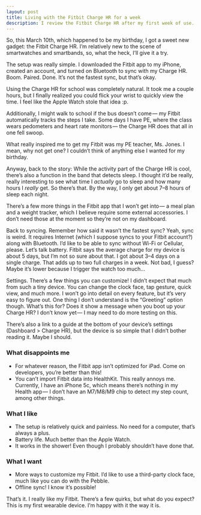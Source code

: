```yaml
---
layout: post
title: Living with the Fitbit Charge HR for a week
description: I review the Fitbit Charge HR after my first week of use.
---
```


So, this March 10th, which happened to be my birthday, I got a sweet new gadget: the Fitbit Charge HR. I’m relatively new to the scene of smartwatches and smartbands, so, what the heck, I’ll give it a try.

The setup was really simple. I downloaded the Fitbit app to my iPhone, created an account, and turned on Bluetooth to sync with my Charge HR. Boom. Paired. Done. It’s not the fastest sync, but that’s okay.

Using the Charge HR for school was completely natural. It took me a couple hours, but I finally realized you could flick your wrist to quickly view the time. I feel like the Apple Watch stole that idea :p.

Additionally, I might walk to school if the bus doesn’t come — my Fitbit automatically tracks the steps I take. Some days I have PE, where the class wears pedometers and heart rate monitors — the Charge HR does that all in one fell swoop.

What really inspired me to get my Fitbit was my PE teacher, Ms. Jones. I mean, why not get one? I couldn’t think of anything else I wanted for my birthday.

Anyway, back to the story: While the activity part of the Charge HR is cool, there’s also a function in the band that detects sleep. I thought it’d be really, really interesting to see what time I *actually* go to sleep and how many hours I *really* get. So there’s that. By the way, I only get about 7–8 hours of sleep each night.

There’s a few more things in the Fitbit app that I won’t get into — a meal plan and a weight tracker, which I believe require some external accessories. I don’t need those at the moment so they’re not on my dashboard.

Back to syncing. Remember how said it wasn’t the fastest sync? Yeah, sync is weird. It requires Internet (which I suppose syncs to your Fitbit account?) along with Bluetooth. I’d like to be able to sync without Wi-Fi or Cellular, please.
Let’s talk battery. Fitbit says the average charge for my device is about 5 days, but I’m not so sure about that. I got about 3–4 days on a single charge. That adds up to two full charges in a week. Not bad, I guess? Maybe it’s lower because I trigger the watch too much...

Settings. There’s a few things you can customize! I didn’t expect that much from such a tiny device. You can change the clock face, tap gesture, quick view, and much more. I won’t go into detail on every feature, but it’s very easy to figure out. One thing I don’t understand is the “Greeting” option though. What’s this for? Does it show a message when you boot up your Charge HR? I don’t know yet — I may need to do more testing on this.

There’s also a link to a guide at the bottom of your device’s settings (Dashboard > Charge HR), but the device is so simple that I didn’t bother reading it. Maybe I should.

### What disappoints me

- For whatever reason, the Fitbit app isn’t optimized for iPad. Come on developers, you’re better than this!
- You can’t import Fitbit data into HealthKit. This really annoys me. Currently, I have an iPhone 5c, which means there’s nothing in my Health app — I don’t have an M7/M8/M9 chip to detect my step count, among other things.

### What I like

- The setup is relatively quick and painless. No need for a computer, that’s always a plus.
- Battery life. Much better than the Apple Watch.
- It works in the shower! Even though I probably shouldn’t have done that.

### What I want

- More ways to customize my Fitbit. I’d like to use a third-party clock face, much like you can do with the Pebble.
- Offline sync! I know it’s possible!

That’s it. I really like my Fitbit. There’s a few quirks, but what do you expect? This is my first wearable device. I’m happy with it the way it is.
